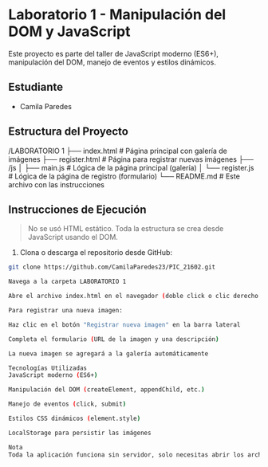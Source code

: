 # Laboratorio 1 - Manipulación del DOM y JavaScript

Este proyecto es parte del taller de JavaScript moderno (ES6+), manipulación del DOM, manejo de eventos y estilos dinámicos.

## Estudiante
- Camila Paredes

## Estructura del Proyecto
/LABORATORIO 1
├── index.html # Página principal con galería de imágenes
├── register.html # Página para registrar nuevas imágenes
├── /js
│ ├── main.js # Lógica de la página principal (galería)
│ └── register.js # Lógica de la página de registro (formulario)
└── README.md # Este archivo con las instrucciones


## Instrucciones de Ejecución

> No se usó HTML estático. Toda la estructura se crea desde JavaScript usando el DOM.

1. Clona o descarga el repositorio desde GitHub:

```bash
git clone https://github.com/CamilaParedes23/PIC_21602.git

Navega a la carpeta LABORATORIO 1

Abre el archivo index.html en el navegador (doble click o clic derecho > Abrir con navegador)

Para registrar una nueva imagen:

Haz clic en el botón "Registrar nueva imagen" en la barra lateral

Completa el formulario (URL de la imagen y una descripción)

La nueva imagen se agregará a la galería automáticamente

Tecnologías Utilizadas
JavaScript moderno (ES6+)

Manipulación del DOM (createElement, appendChild, etc.)

Manejo de eventos (click, submit)

Estilos CSS dinámicos (element.style)

LocalStorage para persistir las imágenes

Nota
Toda la aplicación funciona sin servidor, solo necesitas abrir los archivos con un navegador moderno (recomendado Chrome, Firefox o Edge).